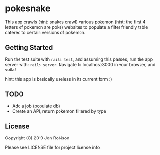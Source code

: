 # pokesnake

This app crawls (hint: snakes crawl) various pokemon (hint: the first 4 letters
of pokemon are poke) websites to populate a filter friendly table catered to
certain versions of pokemon.

## Getting Started

Run the test suite with `rails test`, and assuming this passes, run the app
server with: `rails server`. Navigate to localhost:3000 in your browser,
and voila!

hint: this app is basically useless in its current form :)

## TODO

* Add a job (populate db)
* Create an API, return pokemon filtered by type

## License

Copyright (C) 2019 Jon Robison

Please see LICENSE file for project license info.

